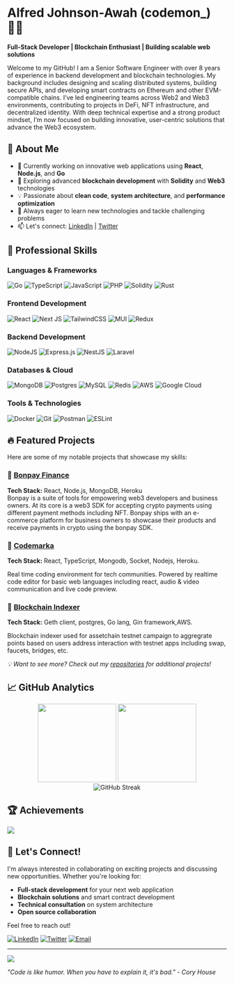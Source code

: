 # Alfred Johnson-Awah (codemon_) 👨‍💻

**Full-Stack Developer | Blockchain Enthusiast | Building scalable web solutions**

Welcome to my GitHub! I am a Senior Software Engineer with over 8 years of experience in backend development and blockchain technologies. My background includes designing and scaling distributed systems, building secure APIs, and developing smart contracts on Ethereum and other EVM-compatible chains. I’ve led engineering teams across Web2 and Web3 environments, contributing to projects in DeFi, NFT infrastructure, and decentralized identity. With deep technical expertise and a strong product mindset, I’m now focused on building innovative, user-centric solutions that advance the Web3 ecosystem.

## 🚀 About Me

- 🔭 Currently working on innovative web applications using **React**, **Node.js**, and **Go**
- 🌱 Exploring advanced **blockchain development** with **Solidity** and **Web3** technologies  
- 💡 Passionate about **clean code**, **system architecture**, and **performance optimization**
- 🎯 Always eager to learn new technologies and tackle challenging problems
- 📫 Let's connect: [LinkedIn](https://linkedin.com/in/alfred-johnson-awah) | [Twitter](https://x.com/codemon_)
  

## 💼 Professional Skills

### **Languages & Frameworks**
![Go](https://img.shields.io/badge/go-%2300ADD8.svg?style=flat-square&logo=go&logoColor=white)
![TypeScript](https://img.shields.io/badge/typescript-%23007ACC.svg?style=flat-square&logo=typescript&logoColor=white)
![JavaScript](https://img.shields.io/badge/javascript-%23323330.svg?style=flat-square&logo=javascript&logoColor=%23F7DF1E)
![PHP](https://img.shields.io/badge/php-%23777BB4.svg?style=flat-square&logo=php&logoColor=white)
![Solidity](https://img.shields.io/badge/Solidity-%23363636.svg?style=flat-square&logo=solidity&logoColor=white)
![Rust](https://img.shields.io/badge/rust-%2300ADD8.svg?style=flat-square&logo=rust&logoColor=white)

### **Frontend Development**
![React](https://img.shields.io/badge/react-%2320232a.svg?style=flat-square&logo=react&logoColor=%2361DAFB)
![Next JS](https://img.shields.io/badge/Next-black?style=flat-square&logo=next.js&logoColor=white)
![TailwindCSS](https://img.shields.io/badge/tailwindcss-%2338B2AC.svg?style=flat-square&logo=tailwind-css&logoColor=white)
![MUI](https://img.shields.io/badge/MUI-%230081CB.svg?style=flat-square&logo=material-ui&logoColor=white)
![Redux](https://img.shields.io/badge/redux-%23593d88.svg?style=flat-square&logo=redux&logoColor=white)

### **Backend Development**
![NodeJS](https://img.shields.io/badge/node.js-6DA55F?style=flat-square&logo=node.js&logoColor=white)
![Express.js](https://img.shields.io/badge/express.js-%23404d59.svg?style=flat-square&logo=express&logoColor=%2361DAFB)
![NestJS](https://img.shields.io/badge/nestjs-%23E0234E.svg?style=flat-square&logo=nestjs&logoColor=white)
![Laravel](https://img.shields.io/badge/laravel-%23FF2D20.svg?style=flat-square&logo=laravel&logoColor=white)

### **Databases & Cloud**
![MongoDB](https://img.shields.io/badge/MongoDB-%234ea94b.svg?style=flat-square&logo=mongodb&logoColor=white)
![Postgres](https://img.shields.io/badge/postgres-%23316192.svg?style=flat-square&logo=postgresql&logoColor=white)
![MySQL](https://img.shields.io/badge/mysql-%2300f.svg?style=flat-square&logo=mysql&logoColor=white)
![Redis](https://img.shields.io/badge/redis-%23DD0031.svg?style=flat-square&logo=redis&logoColor=white)
![AWS](https://img.shields.io/badge/AWS-%23FF9900.svg?style=flat-square&logo=amazon-aws&logoColor=white)
![Google Cloud](https://img.shields.io/badge/Google%20Cloud-%234285F4.svg?style=flat-square&logo=google-cloud&logoColor=white)

### **Tools & Technologies**
![Docker](https://img.shields.io/badge/docker-%230db7ed.svg?style=flat-square&logo=docker&logoColor=white)
![Git](https://img.shields.io/badge/git-%23F05033.svg?style=flat-square&logo=git&logoColor=white)
![Postman](https://img.shields.io/badge/Postman-FF6C37?style=flat-square&logo=postman&logoColor=white)
![ESLint](https://img.shields.io/badge/ESLint-4B3263?style=flat-square&logo=eslint&logoColor=white)

## 🔥 Featured Projects

Here are some of my notable projects that showcase my skills:

### 🌟 [Bonpay Finance](https://github.com/CeoFred/bonpay-react)
**Tech Stack:** React, Node.js, MongoDB, Heroku  
Bonpay is a suite of tools for empowering web3 developers and business owners. At its core is a web3 SDK for accepting crypto payments using different payment methods including NFT. Bonpay ships with an e-commerce platform for business owners to showcase their products and receive payments in crypto using the bonpay SDK.

### 🌟 [Codemarka](https://github.com/CeoFred/codemarka-client)  
**Tech Stack:** React, TypeScript, Mongodb, Socket, Nodejs, Heroku.

Real time coding environment for tech communities. Powered by realtime code editor for basic web languages including react, audio & video communication and live code preview.


### 🌟 [Blockchain Indexer](https://github.com/CeoFred/blockchain-indexer)
**Tech Stack:** Geth client, postgres, Go lang, Gin framework,AWS.

Blockchain indexer used for assetchain testnet campaign to aggregrate points based on users address interaction with testnet apps including swap, faucets, bridges, etc.

*💡 Want to see more? Check out my [repositories](https://github.com/CeoFred?tab=repositories) for additional projects!*

## 📈 GitHub Analytics

<div align="center">
  <img height="180em" src="https://github-readme-stats.vercel.app/api?username=CeoFred&show_icons=true&theme=tokyonight&include_all_commits=true&count_private=true"/>
  <img height="180em" src="https://github-readme-stats.vercel.app/api/top-langs/?username=CeoFred&layout=compact&langs_count=8&theme=tokyonight"/>
</div>

<div align="center">
  <img src="https://github-readme-streak-stats.herokuapp.com/?user=CeoFred&theme=tokyonight" alt="GitHub Streak" />
</div>

## 🏆 Achievements

![](https://github-profile-trophy.vercel.app/?username=CeoFred&theme=tokyonight&no-frame=false&no-bg=false&margin-w=4)

## 🤝 Let's Connect!

I'm always interested in collaborating on exciting projects and discussing new opportunities. Whether you're looking for:

- **Full-stack development** for your next web application
- **Blockchain solutions** and smart contract development  
- **Technical consultation** on system architecture
- **Open source collaboration**

Feel free to reach out!

[![LinkedIn](https://img.shields.io/badge/LinkedIn-%230077B5.svg?style=for-the-badge&logo=linkedin&logoColor=white)](https://linkedin.com/in/alfred-johnson-awah)
[![Twitter](https://img.shields.io/badge/Twitter-%231DA1F2.svg?style=for-the-badge&logo=Twitter&logoColor=white)](https://twitter.com/codemon_)
[![Email](https://img.shields.io/badge/Email-D14836?style=for-the-badge&logo=gmail&logoColor=white)](mailto:johnsonmessilo19@gmail.com)

---
![](https://komarev.com/ghpvc/?username=CeoFred&color=green)

*"Code is like humor. When you have to explain it, it's bad." - Cory House*
